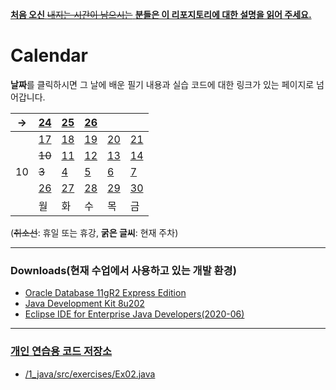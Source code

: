 [**처음 오신** ~~내지는 시간이 남으시는~~ **분들은 이 리포지토리에 대한 설명을 읽어 주세요.**](/FAQ.md)

# Calendar

**날짜**를 클릭하시면 그 날에 배운 필기 내용과 실습 코드에 대한 링크가 있는 페이지로 넘어갑니다.

| → | [24](/221011-_JAVA_AND_ETC/221024/) | [25](/221011-_JAVA_AND_ETC/221025/) | [26](/221011-_JAVA_AND_ETC/221026/) |||
|---|---|---|---|---|---|
|| [17](/221011-_JAVA_AND_ETC/221017/) | [18](/221011-_JAVA_AND_ETC/221018/) | [19](/221011-_JAVA_AND_ETC/221019/) | [20](/221011-_JAVA_AND_ETC/221020/) | [21](/221011-_JAVA_AND_ETC/221021/) |
|| ~~10~~ | [11](/221011-_JAVA_AND_ETC/221011/) | [12](/221011-_JAVA_AND_ETC/221012/) | [13](/221011-_JAVA_AND_ETC/221013/) | [14](/221011-_JAVA_AND_ETC/221014/) |
| 10 | ~~3~~ | [4](/220926-221007_HTMLCSS/) | [5](/220926-221007_HTMLCSS/) | [6](/220926-221007_HTMLCSS/) | [7](/220926-221007_HTMLCSS/) |
|| [26](/220926-221007_HTMLCSS/) | [27](/220926-221007_HTMLCSS/) | [28](/220926-221007_HTMLCSS/) | [29](/220926-221007_HTMLCSS/) | [30](/220926-221007_HTMLCSS/) |
|| 월 | 화 | 수 | 목 | 금 |

(~~취소선~~: 휴일 또는 휴강, **굵은 글씨**: 현재 주차)

---

### Downloads(현재 수업에서 사용하고 있는 개발 환경)

- [Oracle Database 11gR2 Express Edition](https://www.oracle.com/database/technologies/xe-prior-release-downloads.html)
- [Java Development Kit 8u202](https://www.oracle.com/kr/java/technologies/javase/javase8-archive-downloads.html)
- [Eclipse IDE for Enterprise Java Developers(2020-06)](https://www.eclipse.org/downloads/download.php?file=/technology/epp/downloads/release/2020-06/R/eclipse-jee-2020-06-R-win32-x86_64.zip)

---

### [개인 연습용 코드 저장소](/999999-kade_personal_exercises)

- [/1_java/src/exercises/Ex02.java](999999-kade_personal_exercises/1_java/src/exercises/Ex02.java)